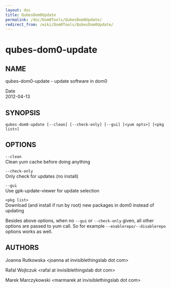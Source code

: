 ```yaml
---
layout: doc
title: QubesDom0Update
permalink: /doc/Dom0Tools/QubesDom0Update/
redirect_from: /wiki/Dom0Tools/QubesDom0Update/
---
```


qubes-dom0-update
=================

NAME
----

qubes-dom0-update - update software in dom0

Date  
2012-04-13

SYNOPSIS
--------

`qubes-dom0-update [--clean] [--check-only] [--gui] [<yum opts>] [<pkg list>]`  

OPTIONS
-------

`--clean `   
Clean yum cache before doing anything

`--check-only`    
Only check for updates (no install)

`--gui`    
Use gpk-update-viewer for update selection

`<pkg list>`    
Download (and install if run by root) new packages in dom0 instead of updating

Besides above options, when no `--gui` or `--check-only` given, all other options are passed to yum call. So for example `--enablerepo/--disablerepo` options works as well.

AUTHORS
-------

Joanna Rutkowska \<joanna at invisiblethingslab dot com\>

Rafal Wojtczuk \<rafal at invisiblethingslab dot com\>

Marek Marczykowski \<marmarek at invisiblethingslab dot com\>

